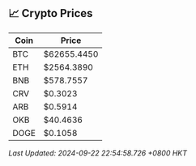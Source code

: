 ## 📈 Crypto Prices

| Coin | Price |
| ---- | ----- |
| BTC | $62655.4450 |
| ETH | $2564.3890 |
| BNB | $578.7557 |
| CRV | $0.3023 |
| ARB | $0.5914 |
| OKB | $40.4636 |
| DOGE | $0.1058 |

_Last Updated: 2024-09-22 22:54:58.726 +0800 HKT_